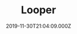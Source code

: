 ---
title: "Looper"
year: 2012
date: 2019-11-30T21:04:09.000Z
permalink: /almanac/movies/2019-11-30-looper/index.html
rating: 3
---
